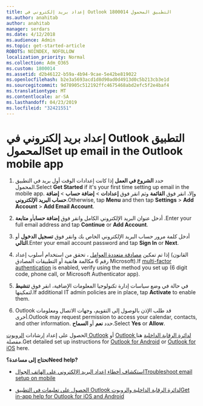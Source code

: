 ```yaml
---
title: إعداد بريد إلكتروني في Outlook التطبيق المحمول 1800014
ms.author: anahitab
author: anahitab
manager: serdars
ms.date: 4/12/2018
ms.audience: Admin
ms.topic: get-started-article
ROBOTS: NOINDEX, NOFOLLOW
localization_priority: Normal
ms.collection: Adm_O365
ms.custom: 1800014
ms.assetid: d2b46122-b59a-4b94-9cae-5e42be819022
ms.openlocfilehash: b2e3a5693acd1d8d90ad0d4913d0c5b213cb3e1d
ms.sourcegitcommit: 9d78905c512192ffc4675468abd2efc5f2e4baf4
ms.translationtype: MT
ms.contentlocale: ar-SA
ms.lasthandoff: 04/23/2019
ms.locfileid: "32421551"
---
```

# <a name="set-up-email-in-the-outlook-mobile-app"></a><span data-ttu-id="c5fbb-102">إعداد بريد إلكتروني في Outlook التطبيق المحمول</span><span class="sxs-lookup"><span data-stu-id="c5fbb-102">Set up email in the Outlook mobile app</span></span>

1. <span data-ttu-id="c5fbb-103">حدد **الشروع في العمل** إذا كانت إعدادات الوقت أول بريد في التطبيق المحمول.</span><span class="sxs-lookup"><span data-stu-id="c5fbb-103">Select **Get Started** if it's your first time setting up email in the mobile app.</span></span> <span data-ttu-id="c5fbb-104">وإلا، انقر فوق **القائمة** وثم انقر فوق **إعدادات** \> **إضافة حساب** \> **إضافة حساب البريد الإلكتروني**.</span><span class="sxs-lookup"><span data-stu-id="c5fbb-104">Otherwise, tap **Menu** and then tap **Settings** \> **Add Account** \> **Add Email Account**.</span></span> 
    
2. <span data-ttu-id="c5fbb-105">أدخل عنوان البريد الإلكتروني الكامل وانقر فوق **إضافة حساب**أو **متابعة** .</span><span class="sxs-lookup"><span data-stu-id="c5fbb-105">Enter your full email address and tap **Continue** or **Add Account**.</span></span>
    
3. <span data-ttu-id="c5fbb-106">أدخل كلمة مرور حساب البريد الإلكتروني الخاص بك وانقر فوق **تسجيل الدخول** أو **التالي**.</span><span class="sxs-lookup"><span data-stu-id="c5fbb-106">Enter your email account password and tap **Sign In** or **Next**.</span></span> 
    
4. <span data-ttu-id="c5fbb-107">إذا تم تمكين [مصادقة متعددة العوامل](https://support.office.com/article/8f0454b2-f51a-4d9c-bcde-2c48e41621c6.aspx) ، تحقق من استخدام أسلوب إعداد (القانون رقم 6 مكالمة هاتفية أو التطبيقات المصادق Microsoft).</span><span class="sxs-lookup"><span data-stu-id="c5fbb-107">If [multi-factor authentication](https://support.office.com/article/8f0454b2-f51a-4d9c-bcde-2c48e41621c6.aspx) is enabled, verify using the method you set up (6 digit code, phone call, or Microsoft Authenticator app).</span></span> 
    
5. <span data-ttu-id="c5fbb-108">في حالة في وضع سياسات إدارة تكنولوجيا المعلومات الإضافية، انقر فوق **تنشيط** لتمكينها.</span><span class="sxs-lookup"><span data-stu-id="c5fbb-108">If additional IT admin policies are in place, tap **Activate** to enable them.</span></span> 
    
6. <span data-ttu-id="c5fbb-109">Outlook قد طلب الإذن بالوصول إلى التقويم، وجهات الاتصال ومعلومات أخرى.</span><span class="sxs-lookup"><span data-stu-id="c5fbb-109">Outlook may request permission to access your calendar, contacts, and other information.</span></span> <span data-ttu-id="c5fbb-110">حدد **نعم** أو **السماح**.</span><span class="sxs-lookup"><span data-stu-id="c5fbb-110">Select **Yes** or **Allow**.</span></span> 
    
<span data-ttu-id="c5fbb-111">الحصول على إعداد إرشادات [الروبوت Outlook](https://support.office.com/article/886db551-8dfa-4fd5-b835-f8e532091872.aspx) أو [Outlook لدائرة الرقابة الداخلية](https://support.office.com/article/b2de2161-cc1d-49ef-9ef9-81acd1c8e234.aspx) هنا مفصلة.</span><span class="sxs-lookup"><span data-stu-id="c5fbb-111">Get detailed set up instructions for [Outlook for Android](https://support.office.com/article/886db551-8dfa-4fd5-b835-f8e532091872.aspx) or [Outlook for iOS](https://support.office.com/article/b2de2161-cc1d-49ef-9ef9-81acd1c8e234.aspx) here.</span></span> 
  
 <span data-ttu-id="c5fbb-112">**تحتاج إلى مساعدة؟**</span><span class="sxs-lookup"><span data-stu-id="c5fbb-112">**Need help?**</span></span>
  
- [<span data-ttu-id="c5fbb-113">استكشاف أخطاء إعداد البريد الإلكتروني على الهاتف الجوال</span><span class="sxs-lookup"><span data-stu-id="c5fbb-113">Troubleshoot email setup on mobile</span></span>](https://support.office.com/article/a264ef01-9c88-48fb-9285-7017e4f31f02.aspx)
    
- [<span data-ttu-id="c5fbb-114">الحصول على تعليمات في التطبيق Outlook لدائرة الرقابة الداخلية والروبوت</span><span class="sxs-lookup"><span data-stu-id="c5fbb-114">Get in-app help for Outlook for iOS and Android</span></span>](https://support.office.com/article/218a22d1-9fa5-4889-b689-de1c63493243.aspx#ID0EAABAAA=Contact_Support)
    

